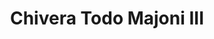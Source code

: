 ---
title: "Chivera Todo Majoni III"
url: /san-antonio-de-los-altos/chivera-todo-majoni-iii/
shop: Autoteile
---